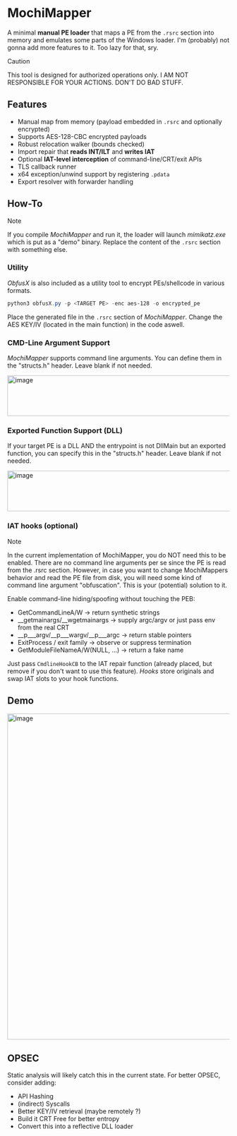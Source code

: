 # MochiMapper

A minimal **manual PE loader** that maps a PE from the `.rsrc` section into memory and emulates some parts of the Windows loader. I'm (probably) not gonna add more features to it. Too lazy for that, sry.

>[!CAUTION]
>This tool is designed for authorized operations only. I AM NOT RESPONSIBLE FOR YOUR ACTIONS. DON'T DO BAD STUFF.

## Features

- Manual map from memory (payload embedded in `.rsrc` and optionally encrypted)
- Supports AES-128-CBC encrypted payloads 
- Robust relocation walker (bounds checked)
- Import repair that **reads INT/ILT** and **writes IAT**
- Optional **IAT-level interception** of command-line/CRT/exit APIs
- TLS callback runner
- x64 exception/unwind support by registering `.pdata`
- Export resolver with forwarder handling

## How-To

>[!NOTE]
> If you compile *MochiMapper* and run it, the loader will launch *mimikatz.exe* which is put as a "demo" binary. Replace the content of the `.rsrc` section with something else.

### Utility

*ObfusX* is also included as a utility tool to encrypt PEs/shellcode in various formats.

```powershell
python3 obfusX.py -p <TARGET PE> -enc aes-128 -o encrypted_pe
```

Place the generated file in the `.rsrc` section of *MochiMapper*. Change the AES KEY/IV (located in the main function) in the code aswell.

### CMD-Line Argument Support

*MochiMapper* supports command line arguments. You can define them in the "structs.h" header. Leave blank if not needed.

<img width="657" height="92" alt="image" src="https://github.com/user-attachments/assets/4ce239b6-5a04-44d6-bfeb-566cfc9df928" />

### Exported Function Support (DLL)

If your target PE is a DLL AND the entrypoint is not DllMain but an exported function, you can specify this in the "structs.h" header. Leave blank if not needed.

<img width="657" height="92" alt="image" src="https://github.com/user-attachments/assets/af68478d-b97d-4e56-8b42-c9fa5d26fdad" />

### IAT hooks (optional)

>[!NOTE]
> In the current implementation of MochiMapper, you do NOT need this to be enabled. There are no command line arguments per se since the PE is read from the .rsrc section. However, in case you want to change MochiMappers behavior and read the PE file from disk, you will need some kind of command line argument "obfuscation". This is your (potential) solution to it.

Enable command-line hiding/spoofing without touching the PEB:

- GetCommandLineA/W → return synthetic strings
- __getmainargs/__wgetmainargs → supply argc/argv or just pass env from the real CRT
- __p___argv/__p___wargv/__p___argc → return stable pointers
- ExitProcess / exit family → observe or suppress termination
- GetModuleFileNameA/W(NULL, …) → return a fake name

Just pass `CmdlineHookCB` to the IAT repair function (already placed, but remove if you don't want to use this feature). *Hooks* store originals and swap IAT slots to your hook functions.

## Demo

<img width="1351" height="739" alt="image" src="https://github.com/user-attachments/assets/8255f54e-1c12-4854-8b75-a53c59668ccb" />

## OPSEC

Static analysis will likely catch this in the current state. For better OPSEC, consider adding:

- API Hashing
- (indirect) Syscalls
- Better KEY/IV retrieval (maybe remotely ?)
- Build it CRT Free for better entropy
- Convert this into a reflective DLL loader
